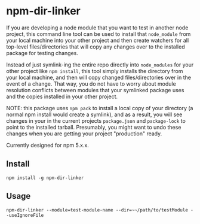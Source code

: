 npm-dir-linker
==============

If you are developing a node module that you want to test in another node project, this command line tool can be used to install that `node_module` from your local machine into your other project and then create watchers for all top-level files/directories that will copy any changes over to the installed package for testing changes.

Instead of just symlink-ing the entire repo directly into `node_modules` for your other project like `npm install`, this tool simply installs the directory from your local machine, and then will copy changed files/directories over in the event of a change. That way, you do not have to worry about module resolution conflicts between modules that your symlinked package uses and the copies installed in your other project.

NOTE: this package uses `npm pack` to install a local copy of your directory (a normal npm install would create a symlink), and as a result, you will see changes in your in the current projects `package.json` and `package-lock` to point to the installed tarball. Presumably, you might want to undo these changes when you are getting your project "production" ready. 

Currently designed for npm 5.x.x.

Install
-------
```
npm install -g npm-dir-linker
```


Usage
-----
```
npm-dir-linker --module=test-module-name --dir=~~/path/to/testModule --useIgnoreFile
```
